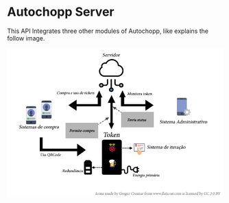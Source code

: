 # Autochopp Server

This API Integrates three other modules of Autochopp, like explains the follow image.

![Autochopp Architecture](arch.png)
